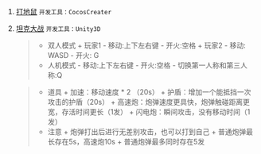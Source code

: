 1. [打地鼠](/game/moleGame/)
	`开发工具：CocosCreater`
2. [坦克大战](/game/tankBattle)
	`开发工具：Unity3D`
	> * 双人模式
		+ 玩家1
			- 移动:上下左右键
			- 开火:空格
		+ 玩家2
			- 移动: WASD
			- 开火: G
	> * 人机模式
		- 移动:上下左右键
		- 开火:空格
		- 切换第一人称和第三人称:Q
	
	> * 道具
		+ 加速：移动速度 * 2 （20s）
		+ 护盾：增加一个能抵挡一次攻击的护盾（20s）
		+ 高速炮：炮弹速度更具快，炮弹触碰距离更宽，存活时间更长（1发）
		+ 闪电炮：瞬间攻击，没有移动时间（1发）
	> * 注意
		+ 炮弹打出后进行无差别攻击，也可以打到自己
		+ 普通炮弹最长存在5s，高速炮10s
		+ 普通炮弹最多同时存在5发
